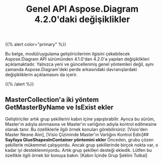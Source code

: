 ﻿---
title: Genel API Aspose.Diagram 4.2.0'daki değişiklikler
type: docs
weight: 30
url: /tr/net/public-api-changes-in-aspose-diagram-4-2-0/
---
{{% alert color="primary" %}} 

Bu belge, modül/uygulama geliştiricilerinin ilgisini çekebilecek Aspose.Diagram API sürümünden 4.1.0'dan 4.2.0'a yapılan değişiklikleri açıklamaktadır. Yalnızca yeni ve güncellenmiş genel yöntemleri değil, aynı zamanda Aspose.Diagram'deki perde arkasındaki davranışlardaki değişikliklerin açıklamasını da içerir.

{{% /alert %}} 
## **MasterCollection'a iki yöntem GetMasterByName ve IsExist ekler**
Geliştiriciler artık grup şekillerini kabın içine yapıştırabilir. Ayrıca bu sürüm, Master'ın adıyla alınmasına ve Master'ın varlığının adıyla kontrol edilmesine olanak tanır. Bu özelliklerle ilgili örnek konuları görebilirsiniz: [Visio'den Master Nesne Alın], [Visio Çiziminde Master'ın Varlığını Kontrol Edin]## **Sayfaya GlueShapesInContainer yöntemini ekler**
Önceden, grubu çözen şekillerle mükemmel çalışıyordu. Ancak grup şekillerinde birçok nokta var, o kadar iyi desteklenmiyordu. Artık grup şekilleri desteği ekledik. Lütfen bu özellikle ilgili örnek bir konuya bakın: [Kabın İçinde Grup Şeklini Tutkal]